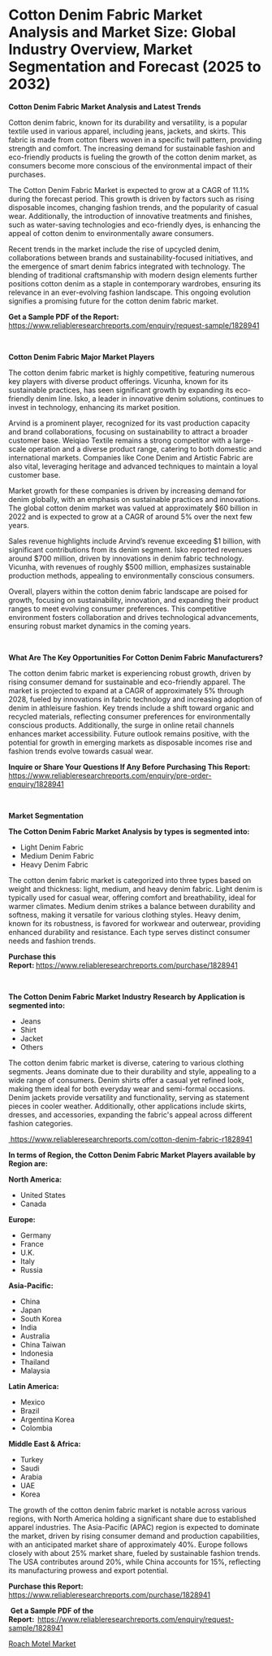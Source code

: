 <p><h1>Cotton Denim Fabric Market Analysis and Market Size: Global Industry Overview, Market Segmentation and Forecast (2025 to 2032)</h1></p><p><strong>Cotton Denim Fabric Market Analysis and Latest Trends</strong></p>
<p><p>Cotton denim fabric, known for its durability and versatility, is a popular textile used in various apparel, including jeans, jackets, and skirts. This fabric is made from cotton fibers woven in a specific twill pattern, providing strength and comfort. The increasing demand for sustainable fashion and eco-friendly products is fueling the growth of the cotton denim market, as consumers become more conscious of the environmental impact of their purchases.</p><p>The Cotton Denim Fabric Market is expected to grow at a CAGR of 11.1% during the forecast period. This growth is driven by factors such as rising disposable incomes, changing fashion trends, and the popularity of casual wear. Additionally, the introduction of innovative treatments and finishes, such as water-saving technologies and eco-friendly dyes, is enhancing the appeal of cotton denim to environmentally aware consumers.</p><p>Recent trends in the market include the rise of upcycled denim, collaborations between brands and sustainability-focused initiatives, and the emergence of smart denim fabrics integrated with technology. The blending of traditional craftsmanship with modern design elements further positions cotton denim as a staple in contemporary wardrobes, ensuring its relevance in an ever-evolving fashion landscape. This ongoing evolution signifies a promising future for the cotton denim fabric market.</p></p>
<p><strong>Get a Sample PDF of the Report:&nbsp;</strong> <a href="https://www.reliableresearchreports.com/enquiry/request-sample/1828941?utm_campaign=2098&utm_medium=2&utm_source=Github&utm_content=ia&utm_term=04042025&utm_id=cotton-denim-fabric">https://www.reliableresearchreports.com/enquiry/request-sample/1828941</a></p>
<p>&nbsp;</p>
<p><strong>Cotton Denim Fabric Major Market Players</strong></p>
<p><p>The cotton denim fabric market is highly competitive, featuring numerous key players with diverse product offerings. Vicunha, known for its sustainable practices, has seen significant growth by expanding its eco-friendly denim line. Isko, a leader in innovative denim solutions, continues to invest in technology, enhancing its market position.</p><p>Arvind is a prominent player, recognized for its vast production capacity and brand collaborations, focusing on sustainability to attract a broader customer base. Weiqiao Textile remains a strong competitor with a large-scale operation and a diverse product range, catering to both domestic and international markets. Companies like Cone Denim and Artistic Fabric are also vital, leveraging heritage and advanced techniques to maintain a loyal customer base.</p><p>Market growth for these companies is driven by increasing demand for denim globally, with an emphasis on sustainable practices and innovations. The global cotton denim market was valued at approximately $60 billion in 2022 and is expected to grow at a CAGR of around 5% over the next few years. </p><p>Sales revenue highlights include Arvind’s revenue exceeding $1 billion, with significant contributions from its denim segment. Isko reported revenues around $700 million, driven by innovations in denim fabric technology. Vicunha, with revenues of roughly $500 million, emphasizes sustainable production methods, appealing to environmentally conscious consumers.</p><p>Overall, players within the cotton denim fabric landscape are poised for growth, focusing on sustainability, innovation, and expanding their product ranges to meet evolving consumer preferences. This competitive environment fosters collaboration and drives technological advancements, ensuring robust market dynamics in the coming years.</p></p>
<p>&nbsp;</p>
<p><strong>What Are The Key Opportunities For Cotton Denim Fabric Manufacturers?</strong></p>
<p><p>The cotton denim fabric market is experiencing robust growth, driven by rising consumer demand for sustainable and eco-friendly apparel. The market is projected to expand at a CAGR of approximately 5% through 2028, fueled by innovations in fabric technology and increasing adoption of denim in athleisure fashion. Key trends include a shift toward organic and recycled materials, reflecting consumer preferences for environmentally conscious products. Additionally, the surge in online retail channels enhances market accessibility. Future outlook remains positive, with the potential for growth in emerging markets as disposable incomes rise and fashion trends evolve towards casual wear.</p></p>
<p><strong>Inquire or Share Your Questions If Any Before Purchasing This Report:</strong> <a href="https://www.reliableresearchreports.com/enquiry/pre-order-enquiry/1828941?utm_campaign=2098&utm_medium=2&utm_source=Github&utm_content=ia&utm_term=04042025&utm_id=cotton-denim-fabric">https://www.reliableresearchreports.com/enquiry/pre-order-enquiry/1828941</a></p>
<p>&nbsp;</p>
<p><strong>Market Segmentation</strong></p>
<p><strong>The Cotton Denim Fabric Market Analysis by types is segmented into:</strong></p>
<p><ul><li>Light Denim Fabric</li><li>Medium Denim Fabric</li><li>Heavy Denim Fabric</li></ul></p>
<p><p>The cotton denim fabric market is categorized into three types based on weight and thickness: light, medium, and heavy denim fabric. Light denim is typically used for casual wear, offering comfort and breathability, ideal for warmer climates. Medium denim strikes a balance between durability and softness, making it versatile for various clothing styles. Heavy denim, known for its robustness, is favored for workwear and outerwear, providing enhanced durability and resistance. Each type serves distinct consumer needs and fashion trends.</p></p>
<p><strong>Purchase this Report:&nbsp;</strong><a href="https://www.reliableresearchreports.com/purchase/1828941?utm_campaign=2098&utm_medium=2&utm_source=Github&utm_content=ia&utm_term=04042025&utm_id=cotton-denim-fabric">https://www.reliableresearchreports.com/purchase/1828941</a></p>
<p>&nbsp;</p>
<p><strong>The Cotton Denim Fabric Market Industry Research by Application is segmented into:</strong></p>
<p><ul><li>Jeans</li><li>Shirt</li><li>Jacket</li><li>Others</li></ul></p>
<p><p>The cotton denim fabric market is diverse, catering to various clothing segments. Jeans dominate due to their durability and style, appealing to a wide range of consumers. Denim shirts offer a casual yet refined look, making them ideal for both everyday wear and semi-formal occasions. Denim jackets provide versatility and functionality, serving as statement pieces in cooler weather. Additionally, other applications include skirts, dresses, and accessories, expanding the fabric's appeal across different fashion categories.</p></p>
<p><a href="https://www.reliableresearchreports.com/cotton-denim-fabric-r1828941?utm_campaign=2098&utm_medium=2&utm_source=Github&utm_content=ia&utm_term=04042025&utm_id=cotton-denim-fabric">&nbsp;https://www.reliableresearchreports.com/cotton-denim-fabric-r1828941</a></p>
<p><strong>In terms of Region, the Cotton Denim Fabric Market Players available by Region are:</strong></p>
<p>
    <p> <strong> North America: </strong>
        <ul>
            <li>United States</li>
            <li>Canada</li>
        </ul>
        </p> 
    <p> <strong> Europe: </strong>
        <ul>
            <li>Germany</li>
            <li>France</li>
            <li>U.K.</li>
            <li>Italy</li>
            <li>Russia</li>
        </ul>
        </p> 
    <p> <strong> Asia-Pacific: </strong>
        <ul>
            <li>China</li>
            <li>Japan</li>
            <li>South Korea</li>
            <li>India</li>
            <li>Australia</li>
            <li>China Taiwan</li>
            <li>Indonesia</li>
            <li>Thailand</li>
            <li>Malaysia</li>
        </ul>
        </p> 
    <p> <strong> Latin America: </strong>
        <ul>
            <li>Mexico</li>
            <li>Brazil</li>
            <li>Argentina Korea</li>
            <li>Colombia</li>
        </ul>
        </p> 
    <p> <strong> Middle East & Africa: </strong>
        <ul>
            <li>Turkey</li>
            <li>Saudi</li>
            <li>Arabia</li>
            <li>UAE</li>
            <li>Korea</li>
        </ul>
    </p>
    </p>
<p><p>The growth of the cotton denim fabric market is notable across various regions, with North America holding a significant share due to established apparel industries. The Asia-Pacific (APAC) region is expected to dominate the market, driven by rising consumer demand and production capabilities, with an anticipated market share of approximately 40%. Europe follows closely with about 25% market share, fueled by sustainable fashion trends. The USA contributes around 20%, while China accounts for 15%, reflecting its manufacturing prowess and export potential.</p></p>
<p><strong>Purchase this Report: </strong><a href="https://www.reliableresearchreports.com/purchase/1828941?utm_campaign=2098&utm_medium=2&utm_source=Github&utm_content=ia&utm_term=04042025&utm_id=cotton-denim-fabric">https://www.reliableresearchreports.com/purchase/1828941</a></p>
<p>&nbsp;<strong>Get a Sample PDF of the Report:&nbsp;&nbsp;</strong><a href="https://www.reliableresearchreports.com/enquiry/request-sample/1828941?utm_campaign=2098&utm_medium=2&utm_source=Github&utm_content=ia&utm_term=04042025&utm_id=cotton-denim-fabric">https://www.reliableresearchreports.com/enquiry/request-sample/1828941</a></p>
<p><strong></strong></p>
<p><p><a href="https://github.com/AshrafKhan865/Market-Research-Report-List-2/blob/main/roach-motel-market.md?utm_campaign=2098&utm_medium=2&utm_source=Github&utm_content=ia&utm_term=04042025&utm_id=cotton-denim-fabric">Roach Motel Market</a></p></p>